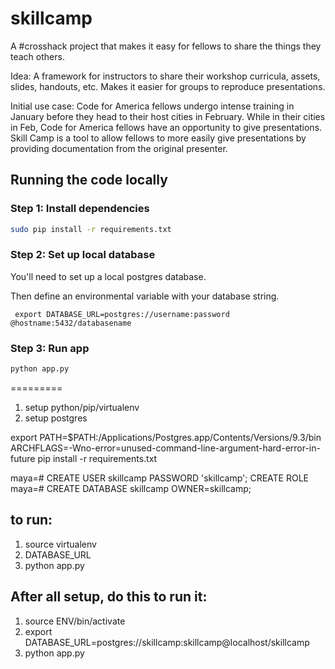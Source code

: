 skillcamp
=========

A #crosshack project that makes it easy for fellows to share the things they teach others.

Idea:
A framework for instructors to share their workshop curricula, assets, slides, handouts, etc. Makes it easier for groups to reproduce presentations.


Initial use case:
Code for America fellows undergo intense training in January before they head to their host cities in February. While in their cities in Feb, Code for America fellows have an opportunity to give presentations. Skill Camp is a tool to allow fellows to more easily give presentations by providing documentation from the original presenter.

## Running the code locally
### Step 1: Install dependencies
``` bash
sudo pip install -r requirements.txt
```

### Step 2: Set up local database
You'll need to set up a local postgres database.

Then define an environmental variable with your database string.

```
 export DATABASE_URL=postgres://username:password @hostname:5432/databasename
```

### Step 3: Run app

``` bash
python app.py
```

=========
1. setup python/pip/virtualenv
2. setup postgres

export PATH=$PATH:/Applications/Postgres.app/Contents/Versions/9.3/bin
ARCHFLAGS=-Wno-error=unused-command-line-argument-hard-error-in-future pip install -r requirements.txt

maya=# CREATE USER skillcamp PASSWORD 'skillcamp';
CREATE ROLE
maya=# CREATE DATABASE skillcamp OWNER=skillcamp;


## to run:
1. source virtualenv
2. DATABASE_URL
3. python app.py

## After all setup, do this to run it:
1. source ENV/bin/activate
2. export DATABASE_URL=postgres://skillcamp:skillcamp@localhost/skillcamp
3. python app.py
